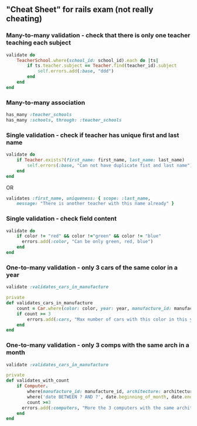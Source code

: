 ## "Cheat Sheet" for rails exam (not really cheating)

### Many-to-many validation - check that there is only one teacher teaching each subject
```Ruby
validate do
    TeacherSchool.where(school_id: school_id).each do |ts|
        if ts.teacher.subject == Teacher.find(teacher_id).subject
            self.errors.add(:base, "ddd")
        end
    end
end
```
### Many-to-many association
```Ruby
has_many :teacher_schools
has_many :schools, through: :teacher_schools
```
### Single validation - check if teacher has unique first and last name
```Ruby
validate do
    if Teacher.exists?(first_name: first_name, last_name: last_name)
        self.errors(:base, "Can not have duplicate fist and last name")
    end
end
```
OR
```Ruby
validates :first_name, uniqueness: { scope: :last_name, 
    message: "There is another teacher with this name already" }
```
### Single validation - check field content
```Ruby
validate do
    if color != "red" && color !="green" && color != "blue"
      errors.add(:color, "Can be only green, red, blue")
    end
end
```
### One-to-many validation - only 3 cars of the same color in a year
```Ruby
validate :validates_cars_in_manufacture

private
def validates_cars_in_manufacture
    count = Car.where(color: color, year: year, manufacture_id: manufacture_id).count
    if count >= 3
        errors.add(:cars, "Max number of cars with this color in this year reached")
    end
end
```
### One-to-many validation - only 3 comps with the same arch in a month
```Ruby
validate :validates_cars_in_manufacture

private
def validates_with_count
    if Computer.
        where(manufacture_id: manufacture_id, architecture: architecture).
        where('date BETWEEN ? AND ?', date.beginning_of_month, date.end_of_month).
        count >=3
      errors.add(:computers, "More the 3 computers with the same architecture in the given month can not be created")
    end
end
```
